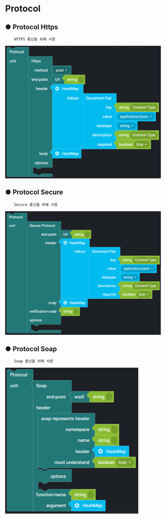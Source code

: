 # Protocol

## ● Protocol Https

        HTTPS 통신을 위해 사용

![](../../img/assets/image%20%28211%29.png)

## ● Protocol Secure

        Secure 통신을 위해 사용

![](../../img/assets/image%20%2892%29.png)

## ● Protocol Soap

        Soap 통신을 위해 사용

![](../../img/assets/image%20%2847%29.png)
